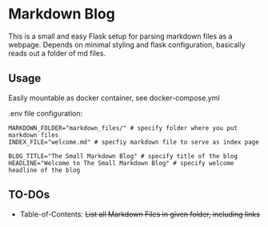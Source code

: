 # Markdown Blog

This is a small and easy Flask setup for parsing markdown files as a webpage.
Depends on minimal styling and flask configuration, basically reads out a folder of md files.


## Usage

Easily mountable as docker container, see docker-compose.yml

.env file configuration:

```
MARKDOWN_FOLDER="markdown_files/" # specify folder where you put markdown files
INDEX_FILE="welcome.md" # specfiy markdown file to serve as index page

BLOG_TITLE="The Small Markdown Blog" # specify title of the blog
HEADLINE="Welcome to The Small Markdown Blog" # specify welcome headline of the blog
```


## TO-DOs

* Table-of-Contents: ~~List all Markdown Files in given folder, including links~~

